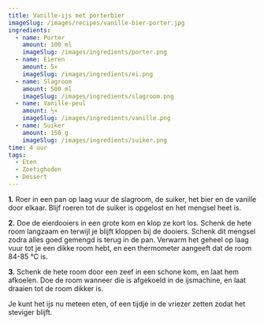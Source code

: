 ```yaml
---
title: Vanille-ijs met porterbier
imageSlug: /images/recipes/vanille-bier-porter.jpg
ingredients:
  - name: Porter
    amount: 100 ml
    imageSlug: /images/ingredients/porter.png
  - name: Eieren
    amount: 5×
    imageSlug: /images/ingredients/ei.png
  - name: Slagroom
    amount: 500 ml
    imageSlug: /images/ingredients/slagroom.png
  - name: Vanille-peul
    amount: ½×
    imageSlug: /images/ingredients/vanille.png
  - name: Suiker
    amount: 150 g
    imageSlug: /images/ingredients/suiker.png
time: 4 uur
tags:
  - Eten
  - Zoetigheden
  - Dessert
---
```


**1.** Roer in een pan op laag vuur de slagroom, de suiker, het bier en de vanille door elkaar. Blijf roeren tot de suiker is opgelost en het mengsel heet is.

**2.** Doe de eierdooiers in een grote kom en klop ze kort los. Schenk de hete room langzaam en terwijl je blijft kloppen bij de dooiers. Schenk dit mengsel zodra alles goed gemengd is terug in de pan. Verwarm het geheel op laag vuur tot je een dikke room hebt, en een thermometer aangeeft dat de room 84-85 °C is.

**3.** Schenk de hete room door een zeef in een schone kom, en laat hem afkoelen. Doe de room wanneer die is afgekoeld in de ijsmachine, en laat draaien tot de room dikker is.

Je kunt het ijs nu meteen eten, of een tijdje in de vriezer zetten zodat het steviger blijft.
